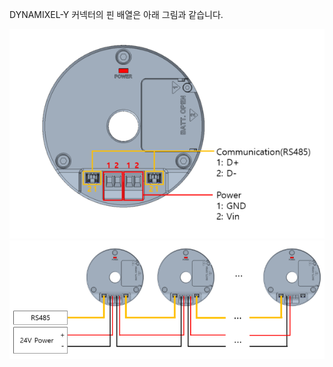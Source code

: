 DYNAMIXEL-Y 커넥터의 핀 배열은 아래 그림과 같습니다.

![](/assets/images/dxl/y/connect_cable_1.PNG)  
![](/assets/images/dxl/y/connect_cable_2.PNG)


